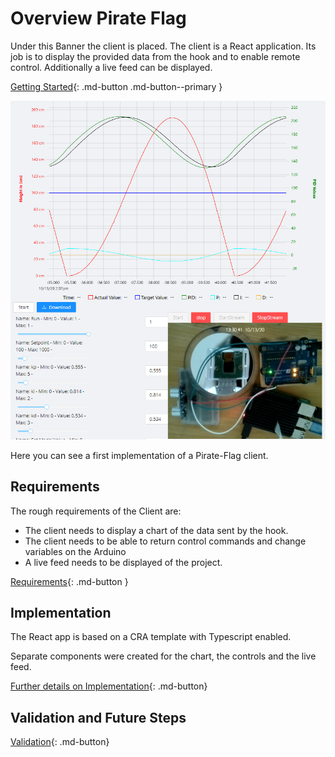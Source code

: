 # Overview Pirate Flag

Under this Banner the client is placed. The client is a React application. Its job is to display the provided data from the hook and to enable remote control. Additionally a live feed can be displayed.

[Getting Started](10-flag-getting-started.md){: .md-button .md-button--primary }

![Example Client](../attachment/pirate_flag_example.png)

Here you can see a first implementation of a Pirate-Flag client.

## Requirements

The rough requirements of the Client are:

* The client needs to display a chart of the data sent by the hook.
* The client needs to be able to return control commands and change variables on the Arduino
* A live feed needs to be displayed of the project.

[Requirements](20-flag-requirements.md){: .md-button  }

## Implementation

The React app is based on a CRA template with Typescript enabled. 

Separate components were created for the chart, the controls and the live feed.

[Further details on Implementation](30-flag-implementation.md){: .md-button}

## Validation and Future Steps

[Validation](40-flag-validation.md){: .md-button}

